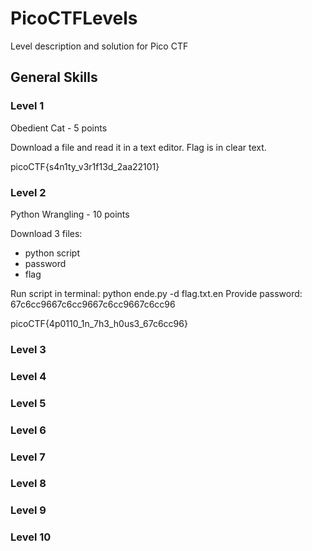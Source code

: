# PicoCTFLevels
Level description and solution for Pico CTF


## General Skills

### Level 1
Obedient Cat - 5 points

Download a file and read it in a text editor. Flag is in clear text.

picoCTF{s4n1ty_v3r1f13d_2aa22101}

### Level 2
Python Wrangling - 10 points

Download 3 files:
- python script
- password
- flag

Run script in terminal:
  python ende.py -d flag.txt.en
Provide password:
  67c6cc9667c6cc9667c6cc9667c6cc96

picoCTF{4p0110_1n_7h3_h0us3_67c6cc96}


### Level 3
### Level 4
### Level 5
### Level 6
### Level 7
### Level 8
### Level 9
### Level 10
